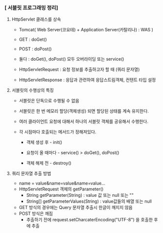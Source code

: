 ### [ 서블릿 프로그래밍 정리]

1. HttpServlet 클래스를 상속

   - Tomcat( Web Server(코요테) + Application Server(카탈리나) : WAS )

   - GET : doGet()

   - POST : doPost()

   - 둘다 : doGet(), doPost() 모두 오버라이딩 또는 service()

   - HttpServletRequest : 요청 정보를 추출하고자 할 때 (쿼리 문자열)

   - HttpServletResponse :  응답과 관련하여 응답스트림객체, 컨텐트 타입 설정

     

2. 서블릿의 수행상의 특징

   - 서블릿은 단독으로 수행될 수 없음

   - 서블릿은 한 번 메모리 할당(객체생성) 되면 할당된 상태를 계속 유지한다.

   - 여러 클라이언트 요청에 대해서 하나의 서블릿 객체를 공유해서 수행한다.

   - 각 시점마다 호출되는 메서드가 정해져있다.

     - 객체 생성 후 - init()

     - 요청이 올 때마다 - service() > doGet(), doPost()

     - 객체 해제 전 - destroy()

       

3. 쿼리 문자열 추출 방법

   - name = value&name=value&name=value...
   - HttpServletRequest 객체의 getParameter()
     - String getParameter(String) : value 값 또는 null 또는 ""
     - String[] getParameterValues(String) : value값들의 배열 또는 null 
   - GET 방식의 경우에는 Query 문자열 추출시 한글이 깨지지 않음
   - POST 방식은 깨짐 
     - 추출하기 전에 request.setCharcaterEncoding("UTF-8") 을 호출한 후에 추출

   